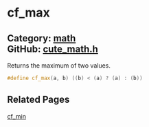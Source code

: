 [](../header.md ':include')

# cf_max

Category: [math](/api_reference?id=math)  
GitHub: [cute_math.h](https://github.com/RandyGaul/cute_framework/blob/master/include/cute_math.h)  
---

Returns the maximum of two values.

```cpp
#define cf_max(a, b) ((b) < (a) ? (a) : (b))
```

## Related Pages

[cf_min](/math/cf_min.md)  
